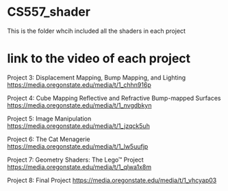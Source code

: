 # CS557_shader
This is the folder whcih included all the shaders in each project

# link to the video of each project
Project 3: Displacement Mapping, Bump Mapping, and Lighting
https://media.oregonstate.edu/media/t/1_chhn916p

Project 4: Cube Mapping Reflective and Refractive Bump-mapped Surfaces
https://media.oregonstate.edu/media/t/1_nvgdbkyn

Project 5: Image Manipulation
https://media.oregonstate.edu/media/t/1_jzqck5uh

Project 6: The Cat Menagerie
https://media.oregonstate.edu/media/t/1_lw5uufjp

Project 7: Geometry Shaders: The Lego™ Project
https://media.oregonstate.edu/media/t/1_qlwa1x8m

Project 8: Final Project
https://media.oregonstate.edu/media/t/1_vhcyap03
